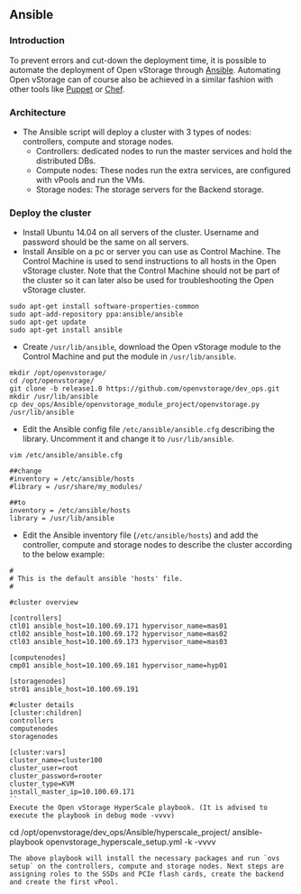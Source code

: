 ## Ansible

### Introduction
To prevent errors and cut-down the deployment time, it is possible to automate the deployment of Open vStorage through [Ansible](https://www.ansible.com/). Automating Open vStorage can of course also be achieved in a similar fashion with other tools like [Puppet](https://puppetlabs.com/) or [Chef](https://www.chef.io/chef/).

### Architecture
* The Ansible script will deploy a cluster with 3 types of nodes: controllers, compute and storage nodes.
    * Controllers:  dedicated nodes to run the master services and hold the distributed DBs.
    * Compute nodes: These nodes run the extra services, are configured with vPools and run the VMs.
    * Storage nodes: The storage servers for the Backend storage.

### Deploy the cluster
* Install Ubuntu 14.04 on all servers of the cluster. Username and password should be the same on all servers.
* Install Ansible on a pc or server you can use as Control Machine. The Control Machine is used to send instructions to all hosts in the Open vStorage cluster. Note that the Control Machine should not be part of the cluster so it can later also be used for troubleshooting the Open vStorage cluster.
```
sudo apt-get install software-properties-common
sudo apt-add-repository ppa:ansible/ansible
sudo apt-get update
sudo apt-get install ansible
```
* Create `/usr/lib/ansible`, download the Open vStorage module to the Control Machine and put the module in `/usr/lib/ansible`.
```
mkdir /opt/openvstorage/
cd /opt/openvstorage/
git clone -b release1.0 https://github.com/openvstorage/dev_ops.git
mkdir /usr/lib/ansible
cp dev_ops/Ansible/openvstorage_module_project/openvstorage.py /usr/lib/ansible
```
* Edit the Ansible config file `/etc/ansible/ansible.cfg` describing the library. Uncomment it and change it to `/usr/lib/ansible`.

```
vim /etc/ansible/ansible.cfg

##change
#inventory = /etc/ansible/hosts
#library = /usr/share/my_modules/

##to
inventory = /etc/ansible/hosts
library = /usr/lib/ansible
```
* Edit the Ansible inventory file (`/etc/ansible/hosts`) and add the controller, compute and storage nodes to describe the cluster according to the below example:
```
#
# This is the default ansible 'hosts' file.
#

#cluster overview

[controllers]
ctl01 ansible_host=10.100.69.171 hypervisor_name=mas01
ctl02 ansible_host=10.100.69.172 hypervisor_name=mas02
ctl03 ansible_host=10.100.69.173 hypervisor_name=mas03

[computenodes]
cmp01 ansible_host=10.100.69.181 hypervisor_name=hyp01

[storagenodes]
str01 ansible_host=10.100.69.191

#cluster details
[cluster:children]
controllers
computenodes
storagenodes

[cluster:vars]
cluster_name=cluster100
cluster_user=root
cluster_password=rooter
cluster_type=KVM
install_master_ip=10.100.69.171
``
Execute the Open vStorage HyperScale playbook. (It is advised to execute the playbook in debug mode -vvvv)
```
cd /opt/openvstorage/dev_ops/Ansible/hyperscale_project/
ansible-playbook openvstorage_hyperscale_setup.yml -k -vvvv
```
The above playbook will install the necessary packages and run `ovs setup` on the controllers, compute and storage nodes. Next steps are assigning roles to the SSDs and PCIe flash cards, create the backend and create the first vPool.



